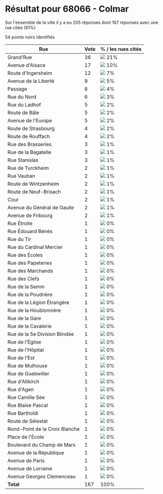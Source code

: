 # Résultat pour 68066 - Colmar

Sur l'ensemble de la ville il y a eu 205 réponses dont 167 réponses avec une rue citée (81%)

54 points noirs identifiés

| Rue | Vote | % / les rues cités|
|-----|------|-------------------|
| Grand'Rue | 36 | <img src="../../img/bar_21.gif" />&nbsp;21%|
| Avenue d'Alsace | 17 | <img src="../../img/bar_10.gif" />&nbsp;10%|
| Route d'Ingersheim | 12 | <img src="../../img/bar_7.gif" />&nbsp;7%|
| Avenue de la Liberté | 9 | <img src="../../img/bar_5.gif" />&nbsp;5%|
| Passage | 8 | <img src="../../img/bar_4.gif" />&nbsp;4%|
| Rue du Nord | 6 | <img src="../../img/bar_3.gif" />&nbsp;3%|
| Rue du Ladhof | 5 | <img src="../../img/bar_2.gif" />&nbsp;2%|
| Route de Bâle | 5 | <img src="../../img/bar_2.gif" />&nbsp;2%|
| Avenue de l'Europe | 5 | <img src="../../img/bar_2.gif" />&nbsp;2%|
| Route de Strasbourg | 4 | <img src="../../img/bar_2.gif" />&nbsp;2%|
| Route de Rouffach | 4 | <img src="../../img/bar_2.gif" />&nbsp;2%|
| Rue des Brasseries | 3 | <img src="../../img/bar_1.gif" />&nbsp;1%|
| Rue de la Bagatelle | 3 | <img src="../../img/bar_1.gif" />&nbsp;1%|
| Rue Stanislas | 3 | <img src="../../img/bar_1.gif" />&nbsp;1%|
| Rue de Turckheim | 2 | <img src="../../img/bar_1.gif" />&nbsp;1%|
| Rue Vauban | 2 | <img src="../../img/bar_1.gif" />&nbsp;1%|
| Route de Wintzenheim | 2 | <img src="../../img/bar_1.gif" />&nbsp;1%|
| Route de Neuf-Brisach | 2 | <img src="../../img/bar_1.gif" />&nbsp;1%|
| Cour | 2 | <img src="../../img/bar_1.gif" />&nbsp;1%|
| Avenue du Général de Gaulle | 2 | <img src="../../img/bar_1.gif" />&nbsp;1%|
| Avenue de Fribourg | 2 | <img src="../../img/bar_1.gif" />&nbsp;1%|
| Rue Étroite | 1 | <img src="../../img/bar_0.gif" />&nbsp;0%|
| Rue Édouard Bénès | 1 | <img src="../../img/bar_0.gif" />&nbsp;0%|
| Rue du Tir | 1 | <img src="../../img/bar_0.gif" />&nbsp;0%|
| Rue du Cardinal Mercier | 1 | <img src="../../img/bar_0.gif" />&nbsp;0%|
| Rue des Écoles | 1 | <img src="../../img/bar_0.gif" />&nbsp;0%|
| Rue des Papeteries | 1 | <img src="../../img/bar_0.gif" />&nbsp;0%|
| Rue des Marchands | 1 | <img src="../../img/bar_0.gif" />&nbsp;0%|
| Rue des Clefs | 1 | <img src="../../img/bar_0.gif" />&nbsp;0%|
| Rue de la Semm | 1 | <img src="../../img/bar_0.gif" />&nbsp;0%|
| Rue de la Poudrière | 1 | <img src="../../img/bar_0.gif" />&nbsp;0%|
| Rue de la Légion Étrangère | 1 | <img src="../../img/bar_0.gif" />&nbsp;0%|
| Rue de la Houblonnière | 1 | <img src="../../img/bar_0.gif" />&nbsp;0%|
| Rue de la Gare | 1 | <img src="../../img/bar_0.gif" />&nbsp;0%|
| Rue de la Cavalerie | 1 | <img src="../../img/bar_0.gif" />&nbsp;0%|
| Rue de la 5e Division Blindée | 1 | <img src="../../img/bar_0.gif" />&nbsp;0%|
| Rue de l'Église | 1 | <img src="../../img/bar_0.gif" />&nbsp;0%|
| Rue de l'Hôpital | 1 | <img src="../../img/bar_0.gif" />&nbsp;0%|
| Rue de l'Est | 1 | <img src="../../img/bar_0.gif" />&nbsp;0%|
| Rue de Mulhouse | 1 | <img src="../../img/bar_0.gif" />&nbsp;0%|
| Rue de Guebwiller | 1 | <img src="../../img/bar_0.gif" />&nbsp;0%|
| Rue d'Altkirch | 1 | <img src="../../img/bar_0.gif" />&nbsp;0%|
| Rue d'Agen | 1 | <img src="../../img/bar_0.gif" />&nbsp;0%|
| Rue Camille Sée | 1 | <img src="../../img/bar_0.gif" />&nbsp;0%|
| Rue Blaise Pascal | 1 | <img src="../../img/bar_0.gif" />&nbsp;0%|
| Rue Bartholdi | 1 | <img src="../../img/bar_0.gif" />&nbsp;0%|
| Route de Sélestat | 1 | <img src="../../img/bar_0.gif" />&nbsp;0%|
| Rond-Point de la Croix Blanche | 1 | <img src="../../img/bar_0.gif" />&nbsp;0%|
| Place de l'École | 1 | <img src="../../img/bar_0.gif" />&nbsp;0%|
| Boulevard du Champ de Mars | 1 | <img src="../../img/bar_0.gif" />&nbsp;0%|
| Avenue de la République | 1 | <img src="../../img/bar_0.gif" />&nbsp;0%|
| Avenue de Paris | 1 | <img src="../../img/bar_0.gif" />&nbsp;0%|
| Avenue de Lorraine | 1 | <img src="../../img/bar_0.gif" />&nbsp;0%|
| Avenue Georges Clemenceau | 1 | <img src="../../img/bar_0.gif" />&nbsp;0%|
| **Total** | 167 | 100%|
